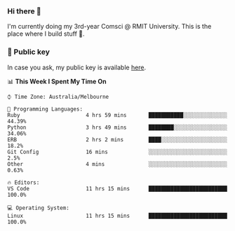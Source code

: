 ### Hi there 👋

I'm currently doing my 3rd-year Comsci @ RMIT University. This is the place where I build stuff 👀. 

### 🔑 Public key

In case you ask, my public key is available [here](https://public.auspham.dev/).

<!--START_SECTION:waka-->
📊 **This Week I Spent My Time On** 

```text
⌚︎ Time Zone: Australia/Melbourne

💬 Programming Languages: 
Ruby                     4 hrs 59 mins       ███████████░░░░░░░░░░░░░░   44.39% 
Python                   3 hrs 49 mins       ████████░░░░░░░░░░░░░░░░░   34.06% 
ERB                      2 hrs 2 mins        ████░░░░░░░░░░░░░░░░░░░░░   18.2% 
Git Config               16 mins             ░░░░░░░░░░░░░░░░░░░░░░░░░   2.5% 
Other                    4 mins              ░░░░░░░░░░░░░░░░░░░░░░░░░   0.63%

🔥 Editors: 
VS Code                  11 hrs 15 mins      █████████████████████████   100.0%

💻 Operating System: 
Linux                    11 hrs 15 mins      █████████████████████████   100.0%

```


<!--END_SECTION:waka-->

<!--
**rockmanvnx6/rockmanvnx6** is a ✨ _special_ ✨ repository because its `README.md` (this file) appears on your GitHub profile.

Here are some ideas to get you started:

- 🔭 I’m currently working on ...
- 🌱 I’m currently learning ...
- 👯 I’m looking to collaborate on ...
- 🤔 I’m looking for help with ...
- 💬 Ask me about ...
- 📫 How to reach me: ...
- 😄 Pronouns: ...
- ⚡ Fun fact: ...
-->
